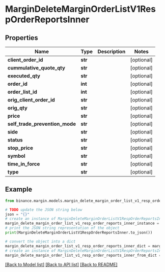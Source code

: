 # MarginDeleteMarginOrderListV1RespOrderReportsInner


## Properties

Name | Type | Description | Notes
------------ | ------------- | ------------- | -------------
**client_order_id** | **str** |  | [optional] 
**cummulative_quote_qty** | **str** |  | [optional] 
**executed_qty** | **str** |  | [optional] 
**order_id** | **int** |  | [optional] 
**order_list_id** | **int** |  | [optional] 
**orig_client_order_id** | **str** |  | [optional] 
**orig_qty** | **str** |  | [optional] 
**price** | **str** |  | [optional] 
**self_trade_prevention_mode** | **str** |  | [optional] 
**side** | **str** |  | [optional] 
**status** | **str** |  | [optional] 
**stop_price** | **str** |  | [optional] 
**symbol** | **str** |  | [optional] 
**time_in_force** | **str** |  | [optional] 
**type** | **str** |  | [optional] 

## Example

```python
from binance.margin.models.margin_delete_margin_order_list_v1_resp_order_reports_inner import MarginDeleteMarginOrderListV1RespOrderReportsInner

# TODO update the JSON string below
json = "{}"
# create an instance of MarginDeleteMarginOrderListV1RespOrderReportsInner from a JSON string
margin_delete_margin_order_list_v1_resp_order_reports_inner_instance = MarginDeleteMarginOrderListV1RespOrderReportsInner.from_json(json)
# print the JSON string representation of the object
print(MarginDeleteMarginOrderListV1RespOrderReportsInner.to_json())

# convert the object into a dict
margin_delete_margin_order_list_v1_resp_order_reports_inner_dict = margin_delete_margin_order_list_v1_resp_order_reports_inner_instance.to_dict()
# create an instance of MarginDeleteMarginOrderListV1RespOrderReportsInner from a dict
margin_delete_margin_order_list_v1_resp_order_reports_inner_from_dict = MarginDeleteMarginOrderListV1RespOrderReportsInner.from_dict(margin_delete_margin_order_list_v1_resp_order_reports_inner_dict)
```
[[Back to Model list]](../README.md#documentation-for-models) [[Back to API list]](../README.md#documentation-for-api-endpoints) [[Back to README]](../README.md)


